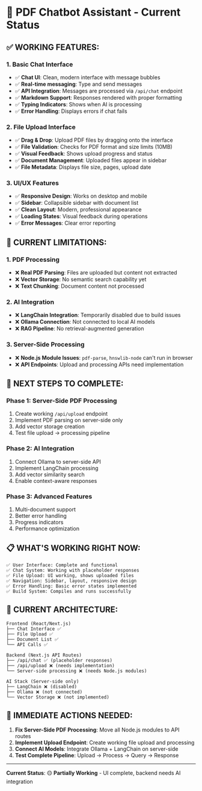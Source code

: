 # 🔧 PDF Chatbot Assistant - Current Status

## ✅ **WORKING FEATURES:**

### **1. Basic Chat Interface**

- ✅ **Chat UI**: Clean, modern interface with message bubbles
- ✅ **Real-time messaging**: Type and send messages
- ✅ **API Integration**: Messages are processed via `/api/chat` endpoint
- ✅ **Markdown Support**: Responses rendered with proper formatting
- ✅ **Typing Indicators**: Shows when AI is processing
- ✅ **Error Handling**: Displays errors if chat fails

### **2. File Upload Interface**

- ✅ **Drag & Drop**: Upload PDF files by dragging onto the interface
- ✅ **File Validation**: Checks for PDF format and size limits (10MB)
- ✅ **Visual Feedback**: Shows upload progress and status
- ✅ **Document Management**: Uploaded files appear in sidebar
- ✅ **File Metadata**: Displays file size, pages, upload date

### **3. UI/UX Features**

- ✅ **Responsive Design**: Works on desktop and mobile
- ✅ **Sidebar**: Collapsible sidebar with document list
- ✅ **Clean Layout**: Modern, professional appearance
- ✅ **Loading States**: Visual feedback during operations
- ✅ **Error Messages**: Clear error reporting

## 🔄 **CURRENT LIMITATIONS:**

### **1. PDF Processing**

- ❌ **Real PDF Parsing**: Files are uploaded but content not extracted
- ❌ **Vector Storage**: No semantic search capability yet
- ❌ **Text Chunking**: Document content not processed

### **2. AI Integration**

- ❌ **LangChain Integration**: Temporarily disabled due to build issues
- ❌ **Ollama Connection**: Not connected to local AI models
- ❌ **RAG Pipeline**: No retrieval-augmented generation

### **3. Server-Side Processing**

- ❌ **Node.js Module Issues**: `pdf-parse`, `hnswlib-node` can't run in browser
- ❌ **API Endpoints**: Upload and processing APIs need implementation

## 🚀 **NEXT STEPS TO COMPLETE:**

### **Phase 1: Server-Side PDF Processing**

1. Create working `/api/upload` endpoint
2. Implement PDF parsing on server-side only
3. Add vector storage creation
4. Test file upload → processing pipeline

### **Phase 2: AI Integration**

1. Connect Ollama to server-side API
2. Implement LangChain processing
3. Add vector similarity search
4. Enable context-aware responses

### **Phase 3: Advanced Features**

1. Multi-document support
2. Better error handling
3. Progress indicators
4. Performance optimization

## 📋 **WHAT'S WORKING RIGHT NOW:**

```
✅ User Interface: Complete and functional
✅ Chat System: Working with placeholder responses
✅ File Upload: UI working, shows uploaded files
✅ Navigation: Sidebar, layout, responsive design
✅ Error Handling: Basic error states implemented
✅ Build System: Compiles and runs successfully
```

## 🔧 **CURRENT ARCHITECTURE:**

```
Frontend (React/Next.js)
├── Chat Interface ✅
├── File Upload ✅
├── Document List ✅
└── API Calls ✅

Backend (Next.js API Routes)
├── /api/chat ✅ (placeholder responses)
├── /api/upload ❌ (needs implementation)
└── Server-side processing ❌ (needs Node.js modules)

AI Stack (Server-side only)
├── LangChain ❌ (disabled)
├── Ollama ❌ (not connected)
└── Vector Storage ❌ (not implemented)
```

## 🎯 **IMMEDIATE ACTIONS NEEDED:**

1. **Fix Server-Side PDF Processing**: Move all Node.js modules to API routes
2. **Implement Upload Endpoint**: Create working file upload and processing
3. **Connect AI Models**: Integrate Ollama + LangChain on server-side
4. **Test Complete Pipeline**: Upload → Process → Query → Response

---

**Current Status**: 🟡 **Partially Working** - UI complete, backend needs AI integration
